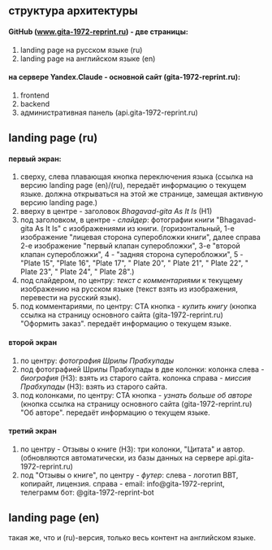 ## структура архитектуры
#### GitHub  (www.gita-1972-reprint.ru) - две страницы:
1. landing page на русском языке (ru)
2. landing page на английском языке (en)
#### на сервере Yandex.Claude - основной сайт (gita-1972-reprint.ru):
1. frontend
2. backend
3. административная панель (api.gita-1972-reprint.ru)
## landing page (ru)
#### первый экран:
1. сверху, слева плавающая кнопка переключения языка (ссылка на версию landing page (en)/(ru), передаёт информацию о текущем языке. должна открываться на этой же странице, замещая активную версию landing page.)
2. вверху в центре - заголовок *Bhagavad-gita As It Is* (H1)
3. под заголовком, в центре - *слайдер*:
фотографии книги "Bhagavad-gita As It Is" с изображениями из книги. (горизонтальный, 1-е изображение "лицевая сторона суперобложки книги", далее справа 2-е изображение "первый клапан суперобложки", 3-е "второй клапан суперобложки", 4 - "задняя сторона суперобложки", 5 - "Plate 15", "Plate 16",  "Plate 17",  " Plate 20",  " Plate 21",  " Plate 22",  " Plate 23",  " Plate 24",  " Plate 28".)
4. под слайдером, по центру:
*текст с комментариями* к текущему изображению на русском языке (текст взять из изображения, перевести на русский язык).
5. под комментариями, по центру:
CTA кнопка - *купить книгу* (кнопка ссылка на страницу основного сайта (gita-1972-reprint.ru) "Оформить заказ". передаёт информацию о текущем языке.
#### второй экран
1. по центру:
*фотография Шрилы Прабхупады*
2. под фотографией Шрилы Прабхупады в две колонки:
колонка слева - *биография* (H3): взять из старого сайта.
колонка справа - *миссия Прабхупады* (H3): взять из старого сайта.
3. под колонками, по центру:
CTA кнопка - *узнать больше об авторе* (кнопка ссылка на страницу основного сайта (gita-1972-reprint.ru) "Об авторе". передаёт информацию о текущем языке.
#### третий экран 
1. по центру - Отзывы о книге (H3):
три колонки, "Цитата" и автор. (обновляются автоматически, из базы данных на сервере api.gita-1972-reprint.ru)
2. под "Отзывы о книге", по центру - *футер*:
слева - логотип BBT, копирайт, лицензия.
справа - email: info@gita-1972-reprint, телеграмм бот: @gita-1972-reprint-bot
## landing page (en)
такая же, что и (ru)-версия, только весь контент на английском языке.
